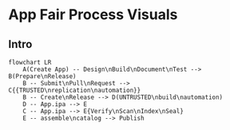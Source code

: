 App Fair Process Visuals
========================

## Intro

```mermaid
flowchart LR
    A(Create App) -- Design\nBuild\nDocument\nTest --> B(Prepare\nRelease)
    B -- Submit\nPull\nRequest --> C{{TRUSTED\nreplication\nautomation}}
    B -- Create\nRelease --> D(UNTRUSTED\nbuild\nautomation)
    D -- App.ipa --> E
    C -- App.ipa --> E{Verify\nScan\nIndex\nSeal}
    E -- assemble\ncatalog --> Publish
```


